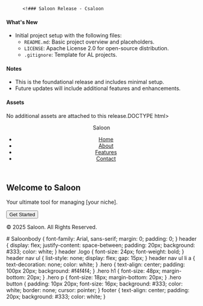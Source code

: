           <!### Saloon Release - Csaloon
#### What's New
- Initial project setup with the following files:
  - `README.md`: Basic project overview and placeholders.
  - `LICENSE`: Apache License 2.0 for open-source distribution.
  - `.gitignore`: Template for AL projects.
            

#### Notes
- This is the foundational release and includes minimal setup.
- Future updates will include additional features and enhancements.

#### Assets
No additional assets are attached to this release.DOCTYPE html>
<html lang="en">
<head>
    <meta charset="UTF-8">
    <meta name="viewport" content="width=device-width, initial-scale=1.0">
    <title>Saloon</title>
    <link rel="stylesheet" href="styles.css">
</head>
<body>
    <header>
        <div class="logo">Saloon</div>
        <nav>
            <ul>
                <li><a href="index.html">Home</a></li>
                <li><a href="about.html">About</a></li>
                <li><a href="features.html">Features</a></li>
                <li><a href="contact.html">Contact</a></li>
            </ul>
        </nav>
    </header>
    <section class="hero">
        <h1>Welcome to Saloon</h1>
        <p>Your ultimate tool for managing [your niche].</p>
        <button>Get Started</button>
    </section>
    <footer>
        <p>&copy; 2025 Saloon. All Rights Reserved.</p>
    </footer>
</body>
</html># Saloonbody {
    font-family: Arial, sans-serif;
    margin: 0;
    padding: 0;
}
header {
    display: flex;
    justify-content: space-between;
    padding: 20px;
    background: #333;
    color: white;
}
header .logo {
    font-size: 24px;
    font-weight: bold;
}
header nav ul {
    list-style: none;
    display: flex;
    gap: 15px;
}
header nav ul li a {
    text-decoration: none;
    color: white;
}
.hero {
    text-align: center;
    padding: 100px 20px;
    background: #f4f4f4;
}
.hero h1 {
    font-size: 48px;
    margin-bottom: 20px;
}
.hero p {
    font-size: 18px;
    margin-bottom: 20px;
}
.hero button {
    padding: 10px 20px;
    font-size: 16px;
    background: #333;
    color: white;
    border: none;
    cursor: pointer;
}
footer {
    text-align: center;
    padding: 20px;
    background: #333;
    color: white;
}